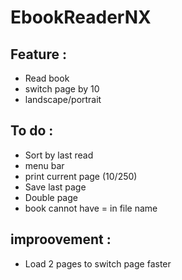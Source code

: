 # EbookReaderNX

## Feature :
- Read book
- switch page by 10
- landscape/portrait

## To do :
- Sort by last read
- menu bar
- print current page (10/250)
- Save last page
- Double page
- book cannot have = in file name

## improovement :

- Load 2 pages to switch page faster

